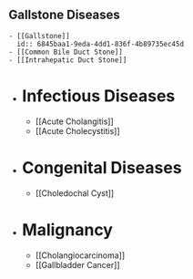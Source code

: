 ## Gallstone Diseases
	- [[Gallstone]]
	  id:: 6845baa1-9eda-4dd1-836f-4b89735ec45d
	- [[Common Bile Duct Stone]]
	- [[Intrahepatic Duct Stone]]
- # Infectious Diseases
	- [[Acute Cholangitis]]
	- [[Acute Cholecystitis]]
- # Congenital Diseases
	- [[Choledochal Cyst]]
- # Malignancy
	- [[Cholangiocarcinoma]]
	- [[Gallbladder Cancer]]
